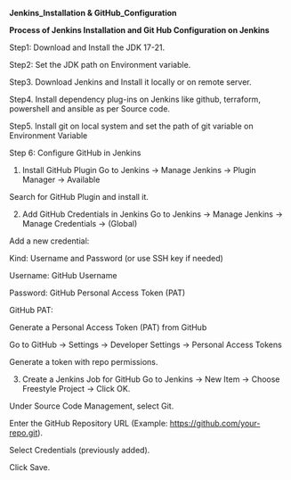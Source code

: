 **Jenkins_Installation & GitHub_Configuration**


**Process of Jenkins Installation and Git Hub Configuration on Jenkins**

Step1: Download and Install the JDK 17-21.

Step2: Set the JDK path on Environment variable.

Step3. Download Jenkins and Install it locally or on remote server.

Step4. Install dependency plug-ins on Jenkins like github, terraform, powershell and ansible as per Source code.

Step5. Install git on local system and set the path of git variable on Environment Variable

Step 6: Configure GitHub in Jenkins
1. Install GitHub Plugin
Go to Jenkins → Manage Jenkins → Plugin Manager → Available

Search for GitHub Plugin and install it.

2. Add GitHub Credentials in Jenkins
Go to Jenkins → Manage Jenkins → Manage Credentials → (Global)

Add a new credential:

Kind: Username and Password (or use SSH key if needed)

Username: GitHub Username

Password: GitHub Personal Access Token (PAT)

GitHub PAT:

Generate a Personal Access Token (PAT) from GitHub

Go to GitHub → Settings → Developer Settings → Personal Access Tokens

Generate a token with repo permissions.

3. Create a Jenkins Job for GitHub
Go to Jenkins → New Item → Choose Freestyle Project → Click OK.

Under Source Code Management, select Git.

Enter the GitHub Repository URL (Example: https://github.com/your-repo.git).

Select Credentials (previously added).

Click Save.
